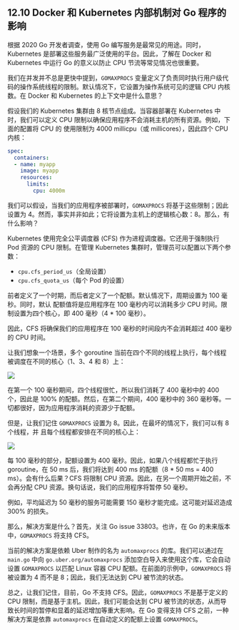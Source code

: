 ## 12.10 Docker 和 Kubernetes 内部机制对 Go 程序的影响

根据 2020 Go 开发者调查，使用 Go 编写服务是最常见的用途。同时，Kubernetes 是部署这些服务最广泛使用的平台。因此，了解在 Docker 和 Kubernetes 中运行 Go 的意义以防止 CPU 节流等常见情况也很重要。

我们在并发并不总是更快中提到，`GOMAXPROCS` 变量定义了负责同时执行用户级代码的操作系统线程的限制。默认情况下，它设置为操作系统可见的逻辑 CPU 内核数。在 Docker 和 Kubernetes 的上下文中是什么意思？

假设我们的 Kubernetes 集群由 8 核节点组成。当容器部署在 Kubernetes 中时，我们可以定义 CPU 限制以确保应用程序不会消耗主机的所有资源。例如，下面的配置将 CPU 的 使用限制为 4000 millicpu（或 millicores），因此四个 CPU 内核：

```yaml
spec:
  containers:
  - name: myapp
    image: myapp
    resources:
      limits:
        cpu: 4000m
```

我们可以假设，当我们的应用程序被部署时，`GOMAXPROCS` 将基于这些限制；因此设置为 4。然而，事实并非如此；它将设置为主机上的逻辑核心数：8。那么，有什么影响？

Kubernetes 使用完全公平调度器 (CFS) 作为进程调度器。它还用于强制执行 Pod 资源的 CPU 限制。在管理 Kubernetes 集群时，管理员可以配置以下两个参数：

* `cpu.cfs_period_us`（全局设置）
* `cpu.cfs_quota_us`（每个 Pod 的设置）

前者定义了一个时期，而后者定义了一个配额。默认情况下，周期设置为 100 毫秒。同时，默认 配额值将是应用程序在 100 毫秒内可以消耗多少 CPU 时间。限制设置为四个核心，即 400 毫秒（4 * 100 毫秒）。

因此，CFS 将确保我们的应用程序在 100 毫秒的时间段内不会消耗超过 400 毫秒的 CPU 时间。

让我们想象一个场景，多个 goroutine 当前在四个不同的线程上执行，每个线程被调度在不同的核心（1、3、4 和 8）上：

![](https://img.exciting.net.cn/125.png)

在第一个 100 毫秒期间，四个线程很忙，所以我们消耗了 400 毫秒中的 400 个，因此是 100% 的配额。然后，在第二个期间，400 毫秒中的 360 毫秒等。一切都很好，因为应用程序消耗的资源少于配额。

但是，让我们记住 `GOMAXPROCS` 设置为 8。因此，在最坏的情况下，我们可以有 8 个线程，并 且每个线程都安排在不同的核心上：

![](https://img.exciting.net.cn/126.png)

每 100 毫秒的部分，配额设置为 400 毫秒。因此，如果八个线程都忙于执行 goroutine，在 50 ms 后，我们将达到 400 ms 的配额（8 * 50 ms = 400 ms）。会有什么后果？CFS 将限制 CPU 资源。因此，在另一个周期开始之前，不会再分配 CPU 资源。换句话说，我们的应用程序将暂停 50 毫秒。

例如，平均延迟为 50 毫秒的服务可能需要 150 毫秒才能完成。这可能对延迟造成 300% 的损失。

那么，解决方案是什么？首先，关注 Go issue 33803。也许，在 Go 的未来版本中，`GOMAXPROCS` 将支持 CFS。

当前的解决方案是依赖 Uber 制作的名为 `automaxprocs` 的库。我们可以通过在 `main.go` 中向 `go.uber.org/automaxprocs` 添加空白导入来使用这个库，它会自动设置 `GOMAXPROCS` 以匹配 Linux 容器 CPU 配额。在前面的示例中，`GOMAXPROCS` 将被设置为 4 而不是 8；因此，我们无法达到 CPU 被节流的状态。

总之，让我们记住，目前，Go 不支持 CFS。因此，`GOMAXPROCS` 不是基于定义的 CPU 限制，而是基于主机。因此，我们可能会达到 CPU 被节流的状态，从而导致长时间的暂停和显着的延迟增加等重大影响。在 Go 变得支持 CFS 之前，一种解决方案是依靠 `automaxprocs` 在自动定义的配额上设置 `GOMAXPROCS`。

